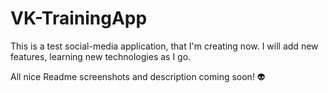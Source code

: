 # VK-TrainingApp

This is a test social-media application, that I'm creating now. I will add new features, learning new technologies as I go. 

All nice Readme screenshots and description coming soon! 👽
